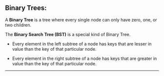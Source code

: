 <!--{type:Centered img}-->
<!--{title:Binary Trees}-->
## Binary Trees:

A **Binary Tree** is a tree where every single node can only have zero, one, or two children.

The **Binary Search Tree (BST)** is a special kind of Binary Tree. 

* Every element in the left subtree of a node has keys that are lesser in value than the key of that particular node.

* Every element in the right subtree of a node has keys that are greater in value than the key of that particular node.

-----------------------------------------------------------------------------------------------------

[for speaker]: <> (A simple tree structure is fundamental, but let's investigate a specific type of tree that allowsfor an interesting and structured way to store data.The tree structure we will be dealing with, however, is a special kind of Binary Tree, the Binary Search Tree have a few more restrictions)

